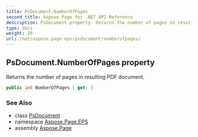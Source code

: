 ```yaml
---
title: PsDocument.NumberOfPages
second_title: Aspose.Page for .NET API Reference
description: PsDocument property. Returns the number of pages in resulting PDF document
type: docs
weight: 20
url: /net/aspose.page.eps/psdocument/numberofpages/
---
```

## PsDocument.NumberOfPages property

Returns the number of pages in resulting PDF document.

```csharp
public int NumberOfPages { get; }
```

### See Also

* class [PsDocument](../)
* namespace [Aspose.Page.EPS](../../psdocument/)
* assembly [Aspose.Page](../../../)


